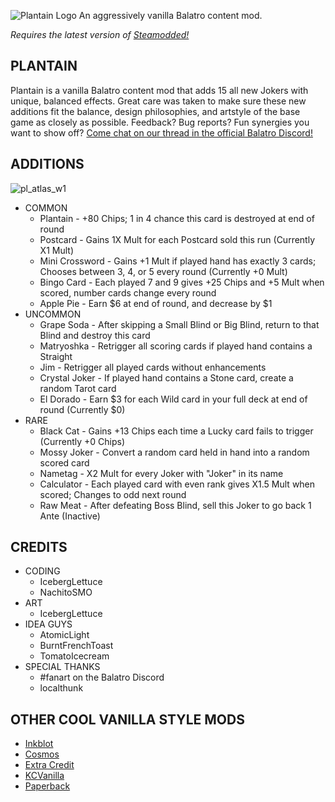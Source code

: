 ![Plantain Logo](https://github.com/user-attachments/assets/aa76c7c4-fc07-4bdf-935a-2f739b21f9df)
An aggressively vanilla Balatro content mod.

*Requires the latest version of [Steamodded!](https://github.com/Steamopollys/Steamodded)*

## PLANTAIN

Plantain is a vanilla Balatro content mod that adds 15 all new Jokers with unique, balanced effects. Great care was taken to make sure these new additions fit the balance, design philosophies, and artstyle of the base game as closely as possible. Feedback? Bug reports? Fun synergies you want to show off? [Come chat on our thread in the official Balatro Discord!](https://discord.com/channels/1116389027176787968/1341225182882299955)

## ADDITIONS

  ![pl_atlas_w1](https://github.com/user-attachments/assets/57b4051b-e2b5-4cfd-a8e7-bcffe7d54040)

  - COMMON
    - Plantain - +80 Chips; 1 in 4 chance this card is destroyed at end of round
    - Postcard - Gains 1X Mult for each Postcard sold this run (Currently X1 Mult)
    - Mini Crossword - Gains +1 Mult if played hand has exactly 3 cards; Chooses between 3, 4, or 5 every round (Currently +0 Mult)
    - Bingo Card - Each played 7 and 9 gives +25 Chips and +5 Mult when scored, number cards change every round
    - Apple Pie - Earn $6 at end of round, and decrease by $1
  - UNCOMMON
    - Grape Soda - After skipping a Small Blind or Big Blind, return to that Blind and destroy this card
    - Matryoshka - Retrigger all scoring cards if played hand contains a Straight
    - Jim - Retrigger all played cards without enhancements
    - Crystal Joker - If played hand contains a Stone card, create a random Tarot card
    - El Dorado - Earn $3 for each Wild card in your full deck at end of round (Currently $0)
  - RARE
    - Black Cat - Gains +13 Chips each time a Lucky card fails to trigger (Currently +0 Chips)
    - Mossy Joker - Convert a random card held in hand into a random scored card
    - Nametag - X2 Mult for every Joker with "Joker" in its name
    - Calculator - Each played card with even rank gives X1.5 Mult when scored; Changes to odd next round
    - Raw Meat - After defeating Boss Blind, sell this Joker to go back 1 Ante (Inactive)


## CREDITS
 
 - CODING
   - IcebergLettuce
   - NachitoSMO
 - ART
   - IcebergLettuce
 - IDEA GUYS
   - AtomicLight
   - BurntFrenchToast
   - TomatoIcecream
 - SPECIAL THANKS
   - #fanart on the Balatro Discord
   - localthunk
  
## OTHER COOL VANILLA STYLE MODS
 - [Inkblot](https://github.com/NachitoSMO/Inkblot)
 - [Cosmos](https://github.com/NachitoSMO/Inkblot)
 - [Extra Credit](https://github.com/GuilloryCraft/ExtraCredit)
 - [KCVanilla](https://github.com/kcgidw/kcvanilla)
 - [Paperback](https://github.com/GitNether/paperback)
   